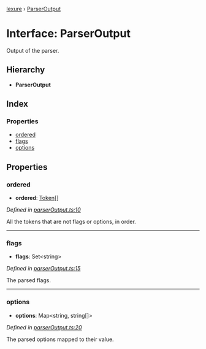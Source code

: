 [lexure](../README.md) › [ParserOutput](parseroutput.md)

# Interface: ParserOutput

Output of the parser.

## Hierarchy

* **ParserOutput**

## Index

### Properties

* [ordered](parseroutput.md#ordered)
* [flags](parseroutput.md#flags)
* [options](parseroutput.md#options)

## Properties

###  ordered

* **ordered**: [Token](token.md)[]

*Defined in [parserOutput.ts:10](https://github.com/1Computer1/lexure/blob/1fda5db/src/parserOutput.ts#L10)*

All the tokens that are not flags or options, in order.

___

###  flags

* **flags**: Set\<string\>

*Defined in [parserOutput.ts:15](https://github.com/1Computer1/lexure/blob/1fda5db/src/parserOutput.ts#L15)*

The parsed flags.

___

###  options

* **options**: Map\<string, string[]\>

*Defined in [parserOutput.ts:20](https://github.com/1Computer1/lexure/blob/1fda5db/src/parserOutput.ts#L20)*

The parsed options mapped to their value.
